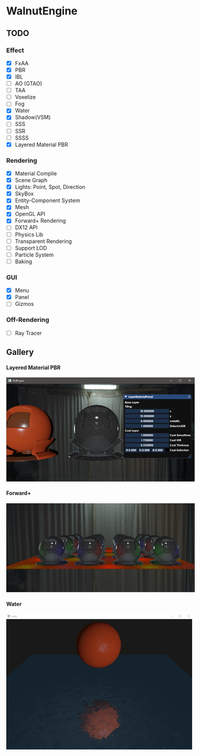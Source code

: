 # WalnutEngine

## TODO
### Effect
- [x] FxAA
- [x] PBR
- [x] IBL
- [ ] AO (GTAO)
- [ ] TAA
- [ ] Voxelize
- [ ] Fog
- [x] Water
- [x] Shadow(VSM)
- [ ] SSS
- [ ] SSR
- [ ] SSSS
- [x] Layered Material PBR
### Rendering
- [x] Material Complie
- [x] Scene Graph
- [x] Lights: Point, Spot, Direction
- [x] SkyBox
- [x] Entity-Component System
- [x] Mesh
- [x] OpenGL API
- [x] Forward+ Rendering
- [ ] DX12 API
- [ ] Physics Lib
- [ ] Transparent Rendering
- [ ] Support LOD
- [ ] Particle System
- [ ] Baking
### GUI
- [x] Menu
- [x] Panel
- [ ] Gizmos
### Off-Rendering
- [ ] Ray Tracer

## Gallery
#### Layered Material PBR
![layered](./img/layered.PNG)
#### Forward+
![forwardplus](./img/forwardplus.jpg)
#### Water
![water](./img/water.jpg)
